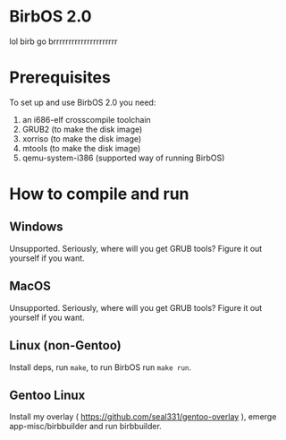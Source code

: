 # BirbOS 2.0
lol birb go brrrrrrrrrrrrrrrrrrrrr

# Prerequisites
To set up and use BirbOS 2.0 you need:
1. an i686-elf crosscompile toolchain
2. GRUB2 (to make the disk image)
3. xorriso (to make the disk image)
4. mtools (to make the disk image)
5. qemu-system-i386 (supported way of running BirbOS)

# How to compile and run

## Windows
Unsupported. Seriously, where will you get GRUB tools? Figure it out yourself if you want.

## MacOS
Unsupported. Seriously, where will you get GRUB tools? Figure it out yourself if you want.

## Linux (non-Gentoo)
Install deps, run `make`, to run BirbOS run `make run`.

## Gentoo Linux
Install my overlay ( https://github.com/seal331/gentoo-overlay ), emerge app-misc/birbbuilder and run birbbuilder.